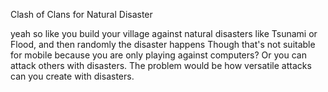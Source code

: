 Clash of Clans for Natural Disaster

yeah so like you build your village against natural disasters like Tsunami or Flood, and then randomly the disaster happens
Though that's not suitable for mobile because you are only playing against computers? Or you can attack others with disasters.
The problem would be how versatile attacks can you create with disasters.
